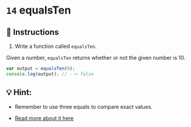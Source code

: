 # `14` equalsTen

## 📝 Instructions

1. Write a function called `equalsTen`.

Given a number, `equalsTen` returns whether or not the given number is 10.

```Javascript
var output = equalsTen(9);
console.log(output); // --> false
```

## 💡 Hint:

+ Remember to use three equals to compare exact values. 

+ [Read more about it here](https://bytearcher.com/articles/equality-comparison-operator-javascript)